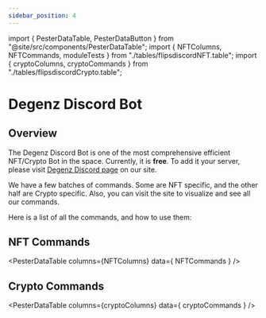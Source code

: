 ```yaml
---
sidebar_position: 4
---
```

import { PesterDataTable, PesterDataButton } from "@site/src/components/PesterDataTable";
import { NFTColumns, NFTCommands, moduleTests } from "./tables/flipsdiscordNFT.table";
import { cryptoColumns, cryptoCommands } from "./tables/flipsdiscordCrypto.table";

# Degenz Discord Bot

## Overview
The Degenz Discord Bot is one of the most comprehensive efficient NFT/Crypto Bot 
in the space. Currently, it is **free**. To add it your server, please visit
[Degenz Discord page](https://www.degenz.finance/Discord) on our site.

We have a few batches of commands. Some are NFT specific, and the other half are Crypto specific. Also, you can visit the site to visualize and see all our commands. 

Here is a list of all the commands, and how to use them:

## NFT Commands

<PesterDataTable
  columns={NFTColumns}
  data={ NFTCommands }
/>

## Crypto Commands

<PesterDataTable
  columns={cryptoColumns}
  data={ cryptoCommands }
/>